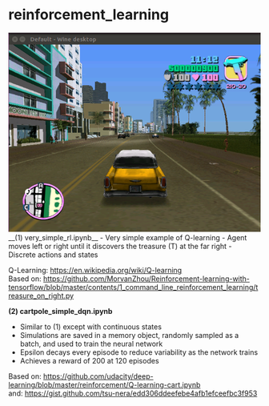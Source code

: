 # reinforcement_learning
<img src="https://github.com/ezchx/gta_self_driving_car/blob/master/Screenshot%202018-02-24%2013:26:06.png">
__(1) very_simple_rl.ipynb__    
- Very simple example of Q-learning
- Agent moves left or right until it discovers the treasure (T) at the far right
- Discrete actions and states

Q-Learning: https://en.wikipedia.org/wiki/Q-learning    
Based on: https://github.com/MorvanZhou/Reinforcement-learning-with-tensorflow/blob/master/contents/1_command_line_reinforcement_learning/treasure_on_right.py    


__(2) cartpole_simple_dqn.ipynb__    
- Similar to (1) except with continuous states
- Simulations are saved in a memory object, randomly sampled as a batch, and used to train the neural network
- Epsilon decays every episode to reduce variability as the network trains
- Achieves a reward of 200 at 120 episodes

Based on: https://github.com/udacity/deep-learning/blob/master/reinforcement/Q-learning-cart.ipynb    
and: https://gist.github.com/tsu-nera/edd306ddeefebe4afb1efceefbc3f953

